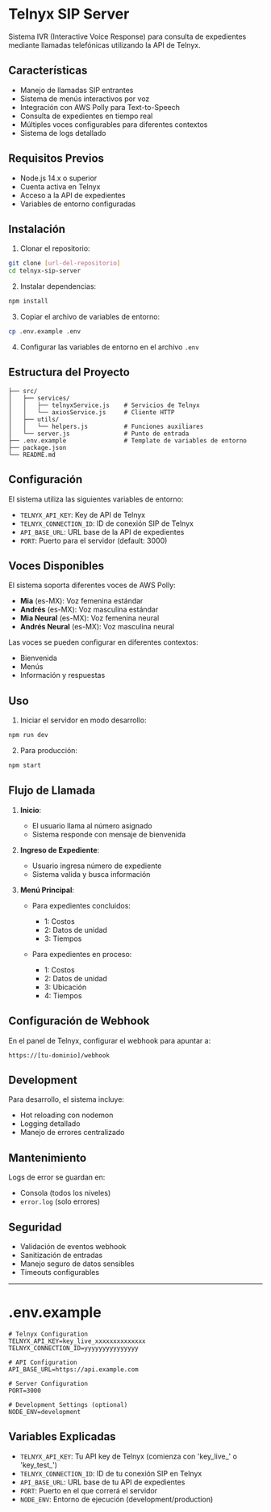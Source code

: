 # Telnyx SIP Server

Sistema IVR (Interactive Voice Response) para consulta de expedientes mediante llamadas telefónicas utilizando la API de Telnyx.

## Características

- Manejo de llamadas SIP entrantes
- Sistema de menús interactivos por voz
- Integración con AWS Polly para Text-to-Speech
- Consulta de expedientes en tiempo real
- Múltiples voces configurables para diferentes contextos
- Sistema de logs detallado

## Requisitos Previos

- Node.js 14.x o superior
- Cuenta activa en Telnyx
- Acceso a la API de expedientes
- Variables de entorno configuradas

## Instalación

1. Clonar el repositorio:
```bash
git clone [url-del-repositorio]
cd telnyx-sip-server
```

2. Instalar dependencias:
```bash
npm install
```

3. Copiar el archivo de variables de entorno:
```bash
cp .env.example .env
```

4. Configurar las variables de entorno en el archivo `.env`

## Estructura del Proyecto

```
├── src/
│   ├── services/
│   │   ├── telnyxService.js    # Servicios de Telnyx
│   │   └── axiosService.js     # Cliente HTTP
│   ├── utils/
│   │   └── helpers.js          # Funciones auxiliares
│   └── server.js               # Punto de entrada
├── .env.example                # Template de variables de entorno
├── package.json
└── README.md
```

## Configuración

El sistema utiliza las siguientes variables de entorno:

- `TELNYX_API_KEY`: Key de API de Telnyx
- `TELNYX_CONNECTION_ID`: ID de conexión SIP de Telnyx
- `API_BASE_URL`: URL base de la API de expedientes
- `PORT`: Puerto para el servidor (default: 3000)

## Voces Disponibles

El sistema soporta diferentes voces de AWS Polly:

- **Mia** (es-MX): Voz femenina estándar
- **Andrés** (es-MX): Voz masculina estándar
- **Mia Neural** (es-MX): Voz femenina neural
- **Andrés Neural** (es-MX): Voz masculina neural

Las voces se pueden configurar en diferentes contextos:
- Bienvenida
- Menús
- Información y respuestas

## Uso

1. Iniciar el servidor en modo desarrollo:
```bash
npm run dev
```

2. Para producción:
```bash
npm start
```

## Flujo de Llamada

1. **Inicio**: 
   - El usuario llama al número asignado
   - Sistema responde con mensaje de bienvenida

2. **Ingreso de Expediente**:
   - Usuario ingresa número de expediente
   - Sistema valida y busca información

3. **Menú Principal**:
   - Para expedientes concluidos:
     - 1: Costos
     - 2: Datos de unidad
     - 3: Tiempos

   - Para expedientes en proceso:
     - 1: Costos
     - 2: Datos de unidad
     - 3: Ubicación
     - 4: Tiempos

## Configuración de Webhook

En el panel de Telnyx, configurar el webhook para apuntar a:
```
https://[tu-dominio]/webhook
```

## Development

Para desarrollo, el sistema incluye:
- Hot reloading con nodemon
- Logging detallado
- Manejo de errores centralizado

## Mantenimiento

Logs de error se guardan en:
- Consola (todos los niveles)
- `error.log` (solo errores)

## Seguridad

- Validación de eventos webhook
- Sanitización de entradas
- Manejo seguro de datos sensibles
- Timeouts configurables

---

# .env.example

```env
# Telnyx Configuration
TELNYX_API_KEY=key_live_xxxxxxxxxxxxxx
TELNYX_CONNECTION_ID=yyyyyyyyyyyyyyy

# API Configuration
API_BASE_URL=https://api.example.com

# Server Configuration
PORT=3000

# Development Settings (optional)
NODE_ENV=development
```

## Variables Explicadas

- `TELNYX_API_KEY`: Tu API key de Telnyx (comienza con 'key_live_' o 'key_test_')
- `TELNYX_CONNECTION_ID`: ID de tu conexión SIP en Telnyx
- `API_BASE_URL`: URL base de tu API de expedientes
- `PORT`: Puerto en el que correrá el servidor
- `NODE_ENV`: Entorno de ejecución (development/production)